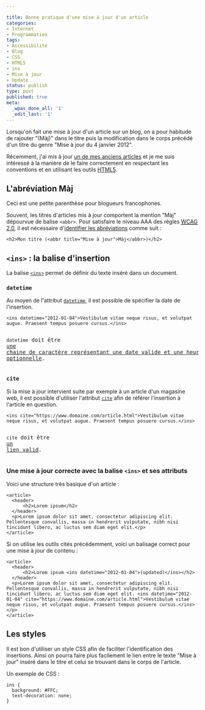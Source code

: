```yaml
---

title: Bonne pratique d'une mise à jour d'un article
categories:
- Internet
- Programmation
tags:
- Accessibilité
- Blog
- CSS
- HTML5
- ins
- Mise à jour
- Update
status: publish
type: post
published: true
meta:
  _wpas_done_all: '1'
  _edit_last: '1'
---
```

Lorsqu'on fait une mise à jour d'un article sur un blog, on a pour habitude de rajouter "(Màj)" dans le titre puis la modification dans le corps précédé d'un titre du genre "Mise à jour du 4 janvier 2012".

Récemment, j'ai mis à jour <a title="Afficher les fichiers cachés dans le Finder (mise à jour)" href="https://www.alienlebarge.ch/2012/12/26/afficher-les-fichiers-caches-dans-le-finder/">un de mes anciens articles</a> et je me suis intéressé à la manière de le faire correctement en respectant les conventions et en utilisant les outils <a title="https://www.w3.org/TR/2012/CR-html5-20121217/" href="https://www.w3.org/TR/2012/CR-html5-20121217/">HTML5</a>. <!--more-->
<h2>L'abréviation Màj</h2>
Ceci est une petite parenthèse pour blogueurs francophones.

Souvent, les titres d'articles mis à jour comportent la mention "Màj" dépourvue de balise <code>&lt;abbr&gt;</code>. Pour satisfaire le niveau AAA des règles <a title="https://www.w3.org/Translations/WCAG20-fr/" href="https://www.w3.org/Translations/WCAG20-fr/"><abbr title="Web Content Accessibility Guidelines">WCAG</abbr> 2.0</a>, il est nécessaire d'<a title="https://www.w3.org/Translations/WCAG20-fr/#meaning" href="https://www.w3.org/Translations/WCAG20-fr/#meaning">identifier les abréviations</a> comme suit :
<pre><code>&lt;h2&gt;Mon titre (&lt;abbr title="Mise à jour"&gt;Màj&lt;/abbr&gt;)&lt;/h2&gt;
</code></pre>
<h2><code>&lt;ins&gt;</code> : la balise d'insertion</h2>
La balise <a title="https://www.w3.org/TR/2012/CR-html5-20121217/edits.html#the-ins-element" href="https://www.w3.org/TR/2012/CR-html5-20121217/edits.html#the-ins-element"><code>&lt;ins&gt;</code></a> permet de définir du texte inséré dans un document.
<h3><code>datetime</code></h3>
Au moyen de l'attribut <a title="https://www.w3.org/TR/2012/CR-html5-20121217/edits.html#attr-mod-datetime" href="https://www.w3.org/TR/2012/CR-html5-20121217/edits.html#attr-mod-datetime"><code>datetime</code></a>, il est possible de spécifier la date de l'insertion.
<pre><code>&lt;ins datetime="2012-01-04"&gt;Vestibulum vitae neque risus, et volutpat augue. Praesent tempus posuere cursus.&lt;/ins&gt;

</code><code>datetime</code> doit être <a title="https://www.w3.org/TR/2012/CR-html5-20121217/infrastructure.html#valid-date-string-with-optional-time" href="https://www.w3.org/TR/2012/CR-html5-20121217/infrastructure.html#valid-date-string-with-optional-time">une chaine de caractère représentant une date valide et une heure optionnelle</a>.</pre>
<h3><code>cite</code></h3>
Si la mise à jour intervient suite par exemple à un article d'un magasine web, il est possible d'utiliser l'attribut <a title="https://www.w3.org/TR/2012/CR-html5-20121217/edits.html#attr-mod-cite" href="https://www.w3.org/TR/2012/CR-html5-20121217/edits.html#attr-mod-cite"><code>cite</code></a> afin de référer l'insertion à l'article en question.
<pre><code>&lt;ins cite="https://www.domaine.com/article.html"&gt;Vestibulum vitae neque risus, et volutpat augue. Praesent tempus posuere cursus.&lt;/ins&gt;

</code><code>cite</code> doit être <a title="https://www.w3.org/TR/2012/CR-html5-20121217/infrastructure.html#valid-url-potentially-surrounded-by-spaces" href="https://www.w3.org/TR/2012/CR-html5-20121217/infrastructure.html#valid-url-potentially-surrounded-by-spaces">un lien valid</a>.</pre>
<h3>Une mise à jour correcte avec la balise <code>&lt;ins&gt;</code> et ses attributs</h3>
Voici une structure très basique d'un article :
<pre><code>&lt;article&gt;</code>
<code>	&lt;header&gt;</code>
<code>		&lt;h2&gt;Lorem ipsum&lt;/h2&gt;</code>
<code>	&lt;/header&gt;</code>
<code>	&lt;p&gt;Lorem ipsum dolor sit amet, consectetur adipiscing elit. Pellentesque convallis, massa in hendrerit vulputate, nibh nisi tincidunt libero, ac luctus sem diam eget elit.&lt;/p&gt;</code>
<code>&lt;/article&gt;
</code></pre>
Si on utilise les outils cités précédemment, voici un balisage correct pour une mise à jour de contenu :
<pre><code>&lt;article&gt;</code>
<code>	&lt;header&gt;</code>
<code>		&lt;h2&gt;Lorem ipsum &lt;ins datetime="2012-01-04"&gt;(updated)&lt;/ins&gt;&lt;/h2&gt;</code>
<code>	&lt;/header&gt;</code>
<code>	&lt;p&gt;Lorem ipsum dolor sit amet, consectetur adipiscing elit. Pellentesque convallis, massa in hendrerit vulputate, nibh nisi tincidunt libero, ac luctus sem diam eget elit. &lt;ins datetime="2012-01-04" cite="https://www.domaine.com/article.html"&gt;Vestibulum vitae neque risus, et volutpat augue. Praesent tempus posuere cursus.&lt;/ins&gt;&lt;/p&gt;</code>
<code>&lt;/article&gt;
</code></pre>
<h2>Les styles</h2>
Il est bon d'utiliser un style CSS afin de faciliter l'identification des insertions. Ainsi on pourra faire plus facilement le lien entre le texte "Mise à jour" inséré dans le titre et celui se trouvant dans le corps de l'article.

Un exemple de CSS :
<pre><code>ins {</code>
<code>	background: #FFC;</code>
<code>	text-decoration: none;</code>
<code>}</code></pre>
